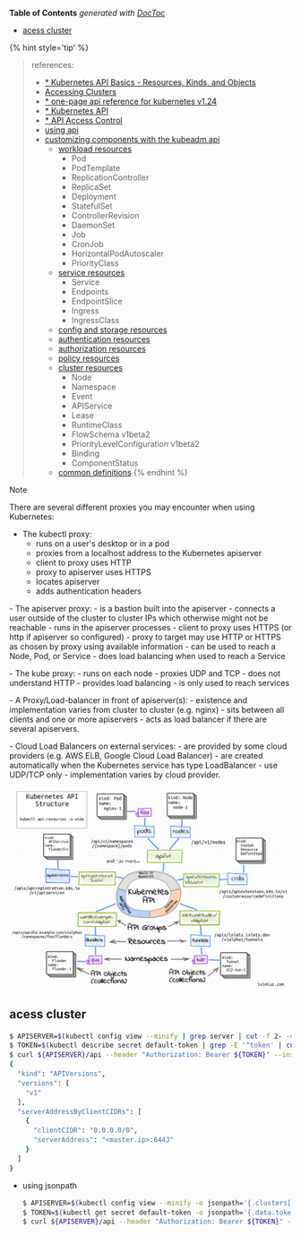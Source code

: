 <!-- START doctoc generated TOC please keep comment here to allow auto update -->
<!-- DON'T EDIT THIS SECTION, INSTEAD RE-RUN doctoc TO UPDATE -->
**Table of Contents**  *generated with [DocToc](https://github.com/thlorenz/doctoc)*

- [acess cluster](#acess-cluster)

<!-- END doctoc generated TOC please keep comment here to allow auto update -->


{% hint style='tip' %}
> references:
> - [* Kubernetes API Basics - Resources, Kinds, and Objects](https://iximiuz.com/en/posts/kubernetes-api-structure-and-terminology/)
> - [Accessing Clusters](https://kubernetes.io/docs/tasks/access-application-cluster/access-cluster/)
> - [* one-page api reference for kubernetes v1.24](https://kubernetes.io/docs/reference/generated/kubernetes-api/v1.24/)
> - [* Kubernetes API](https://kubernetes.io/docs/reference/kubernetes-api/)
> - [* API Access Control](https://kubernetes.io/docs/reference/access-authn-authz/)
> - [using api](https://kubernetes.io/docs/reference/using-api/)
> - [customizing components with the kubeadm api](https://kubernetes.io/docs/setup/production-environment/tools/kubeadm/control-plane-flags/)
>   - [workload resources](https://kubernetes.io/docs/reference/kubernetes-api/workload-resources/)
>     - Pod
>     - PodTemplate
>     - ReplicationController
>     - ReplicaSet
>     - Deployment
>     - StatefulSet
>     - ControllerRevision
>     - DaemonSet
>     - Job
>     - CronJob
>     - HorizontalPodAutoscaler
>     - PriorityClass
>   - [service resources](https://kubernetes.io/docs/reference/kubernetes-api/service-resources/)
>     - Service
>     - Endpoints
>     - EndpointSlice
>     - Ingress
>     - IngressClass
>   - [config and storage resources](https://kubernetes.io/docs/reference/kubernetes-api/config-and-storage-resources/)
>   - [authentication resources](https://kubernetes.io/docs/reference/kubernetes-api/authentication-resources/)
>   - [authorization resources](https://kubernetes.io/docs/reference/kubernetes-api/authorization-resources/)
>   - [policy resources](https://kubernetes.io/docs/reference/kubernetes-api/policy-resources/)
>   - [cluster resources](https://kubernetes.io/docs/reference/kubernetes-api/cluster-resources/)
>     - Node
>     - Namespace
>     - Event
>     - APIService
>     - Lease
>     - RuntimeClass
>     - FlowSchema v1beta2
>     - PriorityLevelConfiguration v1beta2
>     - Binding
>     - ComponentStatus
>   - [common definitions](https://kubernetes.io/docs/reference/kubernetes-api/common-definitions/)
{% endhint %}


> [!NOTE]
> There are several different proxies you may encounter when using Kubernetes: <p>
> - The kubectl proxy:
>   - runs on a user's desktop or in a pod
>   - proxies from a localhost address to the Kubernetes apiserver
>   - client to proxy uses HTTP
>   - proxy to apiserver uses HTTPS
>   - locates apiserver
>   - adds authentication headers
> <p>
> - The apiserver proxy:
>   - is a bastion built into the apiserver
>   - connects a user outside of the cluster to cluster IPs which otherwise might not be reachable
>   - runs in the apiserver processes
>   - client to proxy uses HTTPS (or http if apiserver so configured)
>   - proxy to target may use HTTP or HTTPS as chosen by proxy using available information
>   - can be used to reach a Node, Pod, or Service
>   - does load balancing when used to reach a Service
> <p>
> - The kube proxy:
>   - runs on each node
>   - proxies UDP and TCP
>   - does not understand HTTP
>   - provides load balancing
>   - is only used to reach services
> <p>
> - A Proxy/Load-balancer in front of apiserver(s):
>   - existence and implementation varies from cluster to cluster (e.g. nginx)
>   - sits between all clients and one or more apiservers
>   - acts as load balancer if there are several apiservers.
> <p>
> - Cloud Load Balancers on external services:
>   - are provided by some cloud providers (e.g. AWS ELB, Google Cloud Load Balancer)
>   - are created automatically when the Kubernetes service has type LoadBalancer
>   - use UDP/TCP only
>   - implementation varies by cloud provider.


![kubernetes API structure](../../screenshot/k8s/kube-api-structure-3000-opt.png)

## acess cluster
```bash
$ APISERVER=$(kubectl config view --minify | grep server | cut -f 2- -d ":" | tr -d " ")
$ TOKEN=$(kubectl describe secret default-token | grep -E '^token' | cut -f2 -d':' | tr -d " ")
$ curl ${APISERVER}/api --header "Authorization: Bearer ${TOKEN}" --insecure
{
  "kind": "APIVersions",
  "versions": [
    "v1"
  ],
  "serverAddressByClientCIDRs": [
    {
      "clientCIDR": "0.0.0.0/0",
      "serverAddress": "<master.ip>:6443"
    }
  ]
}
```

- using jsonpath
  ```bash
  $ APISERVER=$(kubectl config view --minify -o jsonpath='{.clusters[0].cluster.server}')
  $ TOKEN=$(kubectl get secret default-token -o jsonpath='{.data.token}' | base64 --decode)
  $ curl ${APISERVER}/api --header "Authorization: Bearer ${TOKEN}" --insecure
  ```

